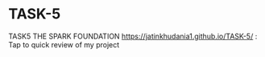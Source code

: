 # TASK-5
TASK5 THE SPARK FOUNDATION
https://jatinkhudania1.github.io/TASK-5/ : Tap to quick review of my project

